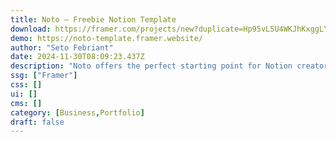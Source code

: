 ```yaml
---
title: Noto — Freebie Notion Template
download: https://framer.com/projects/new?duplicate=Hp95vL5U4WKJhKxggLYi&duplicateType=siteTemplate
demo: https://noto-template.framer.website/
author: "Seto Febriant"
date: 2024-11-30T08:09:23.437Z
description: "Noto offers the perfect starting point for Notion creators looking to establish a strong online presence with ease. Designed as a one-page Framer template."
ssg: ["Framer"]
css: []
ui: []
cms: []
category: [Business,Portfolio]
draft: false
---
```

